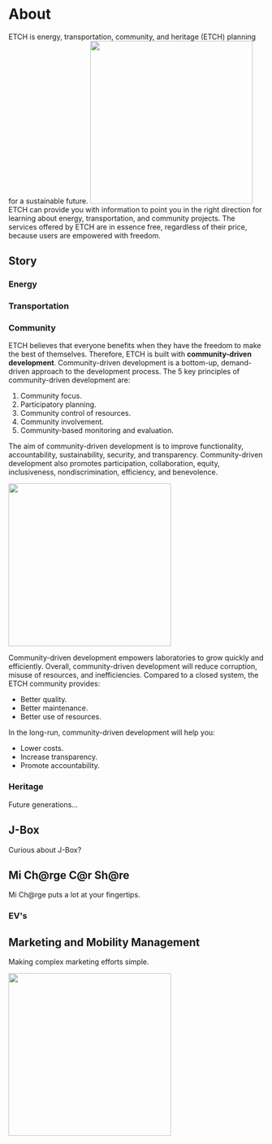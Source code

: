 <h1 class="pb-4 mb-4 font-italic border-bottom">
  About
</h1>

ETCH is energy, transportation, community, and heritage (ETCH) planning for a sustainable future.
<img
  src="../public/static/etch_mobility/images/illustrations/brilliant_ideas_shipping.svg"
  width="320"
  class="float-right mx-3"
/>
ETCH can provide you with information to point you in the right direction for learning about energy, transportation, and community projects. The services offered by ETCH are in essence free, regardless of their price, because users are empowered with freedom.

## Story

### Energy

### Transportation

### Community

ETCH believes that everyone benefits when they have the freedom to make the best of themselves. Therefore, ETCH is built with **community-driven development**. Community-driven development is a bottom-up, demand-driven approach to the development process. The 5 key principles of community-driven development are:

1. Community focus.
2. Participatory planning.
3. Community control of resources.
4. Community involvement.
5. Community-based monitoring and evaluation.

The aim of community-driven development is to improve functionality, accountability, sustainability, security, and transparency. Community-driven development also promotes participation, collaboration, equity, inclusiveness, nondiscrimination, efficiency, and benevolence.

<img
  src="../public/static/etch_mobility/images/illustrations/brilliant_ideas_dashboard.svg"
  width="320"
  class="float-left mx-3"
/>

Community-driven development empowers laboratories to grow quickly and efficiently. Overall, community-driven development will reduce corruption, misuse of resources, and inefficiencies. Compared to a closed system, the ETCH community provides:

* Better quality.
* Better maintenance.
* Better use of resources.

In the long-run, community-driven development will help you:

* Lower costs.
* Increase transparency.
* Promote accountability.

### Heritage

Future generations...

## J-Box

Curious about J-Box?

## Mi Ch@rge C@r Sh@re<a id="mi-charge"></a>

Mi Ch@rge puts a lot at your fingertips.

### EV's <a id="ev"></a>

## Marketing and Mobility Management

Making complex marketing efforts simple.

<img
  src="../public/static/etch_mobility/images/illustrations/brilliant_ideas_video.svg"
  width="320"
  class="float-right mx-3"
/>

